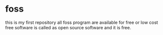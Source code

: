 # foss
this is my first repository
all foss program are available for free or low cost
free software is called as open source software and it is free.
